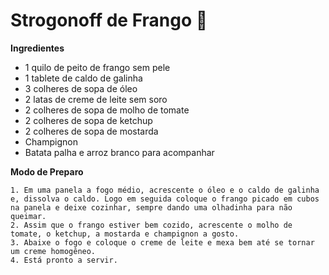 # Strogonoff de Frango :chicken:

**Ingredientes** 

- 1 quilo de peito de frango sem pele
- 1 tablete de caldo de galinha
- 3 colheres de sopa de óleo
- 2 latas de creme de leite sem soro
- 2 colheres de sopa de molho de tomate 
- 2 colheres de sopa de ketchup
- 2 colheres de sopa de mostarda 
- Champignon
- Batata palha e arroz branco para acompanhar

**Modo de Preparo** 

	1. Em uma panela a fogo médio, acrescente o óleo e o caldo de galinha e, dissolva o caldo. Logo em seguida coloque o frango picado em cubos na panela e deixe cozinhar, sempre dando uma olhadinha para não queimar.
	2. Assim que o frango estiver bem cozido, acrescente o molho de tomate, o ketchup, a mostarda e champignon a gosto.
	3. Abaixe o fogo e coloque o creme de leite e mexa bem até se tornar um creme homogêneo.
	4. Está pronto a servir. 

